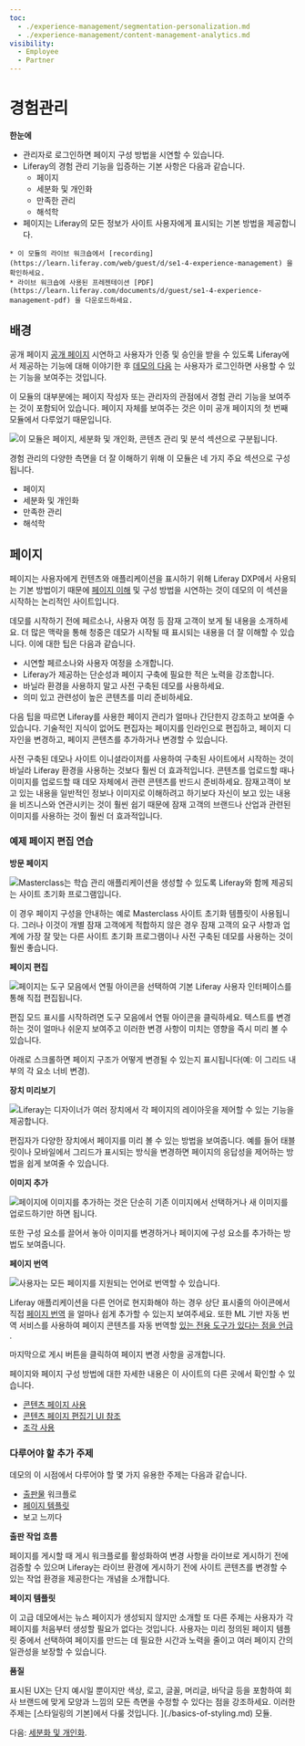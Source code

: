 ```yaml
---
toc:
  - ./experience-management/segmentation-personalization.md
  - ./experience-management/content-management-analytics.md
visibility:
  - Employee
  - Partner
---
```

# 경험관리

**한눈에**

* 관리자로 로그인하면 페이지 구성 방법을 시연할 수 있습니다.
* Liferay의 경험 관리 기능을 입증하는 기본 사항은 다음과 같습니다.
  * 페이지
  * 세분화 및 개인화
  * 만족한 관리
  * 해석학
* 페이지는 Liferay의 모든 정보가 사이트 사용자에게 표시되는 기본 방법을 제공합니다.

```{note}
* 이 모듈의 라이브 워크숍에서 [recording](https://learn.liferay.com/web/guest/d/se1-4-experience-management) 을 확인하세요.
* 라이브 워크숍에 사용된 프레젠테이션 [PDF](https://learn.liferay.com/documents/d/guest/se1-4-experience-management-pdf) 을 다운로드하세요.
```

## 배경

공개 페이지 [공개 페이지](./public-pages-experience.md) 시연하고 사용자가 인증 및 승인을 받을 수 있도록 Liferay에서 제공하는 기능에 대해 이야기한 후 [데모의 다음](./liferay-authentication.md) 는 사용자가 로그인하면 사용할 수 있는 기능을 보여주는 것입니다.

이 모듈의 대부분에는 페이지 작성자 또는 관리자의 관점에서 경험 관리 기능을 보여주는 것이 포함되어 있습니다. 페이지 자체를 보여주는 것은 이미 공개 페이지의 첫 번째 모듈에서 다루었기 때문입니다.

![이 모듈은 페이지, 세분화 및 개인화, 콘텐츠 관리 및 분석 섹션으로 구분됩니다.](./experience-management/images/01.png)

경험 관리의 다양한 측면을 더 잘 이해하기 위해 이 모듈은 네 가지 주요 섹션으로 구성됩니다.

* 페이지
* 세분화 및 개인화
* 만족한 관리
* 해석학

## 페이지

페이지는 사용자에게 컨텐츠와 애플리케이션을 표시하기 위해 Liferay DXP에서 사용되는 기본 방법이기 때문에 [페이지 이해](https://learn.liferay.com/dxp/latest/ko/site-building/creating-pages/understanding-pages/understanding-pages.html) 및 구성 방법을 시연하는 것이 데모의 이 섹션을 시작하는 논리적인 사이트입니다.

데모를 시작하기 전에 페르소나, 사용자 여정 등 잠재 고객이 보게 될 내용을 소개하세요. 더 많은 맥락을 통해 청중은 데모가 시작될 때 표시되는 내용을 더 잘 이해할 수 있습니다. 이에 대한 팁은 다음과 같습니다.

* 시연할 페르소나와 사용자 여정을 소개합니다.
* Liferay가 제공하는 단순성과 페이지 구축에 필요한 적은 노력을 강조합니다.
* 바닐라 환경을 사용하지 말고 사전 구축된 데모를 사용하세요.
* 의미 있고 관련성이 높은 콘텐츠를 미리 준비하세요.

다음 팁을 따르면 Liferay를 사용한 페이지 관리가 얼마나 간단한지 강조하고 보여줄 수 있습니다. 기술적인 지식이 없어도 편집자는 페이지를 인라인으로 편집하고, 페이지 디자인을 변경하고, 페이지 콘텐츠를 추가하거나 변경할 수 있습니다.

사전 구축된 데모나 사이트 이니셜라이저를 사용하여 구축된 사이트에서 시작하는 것이 바닐라 Liferay 환경을 사용하는 것보다 훨씬 더 효과적입니다. 콘텐츠를 업로드할 때나 이미지를 업로드할 때 데모 자체에서 관련 콘텐츠를 반드시 준비하세요. 잠재고객이 보고 있는 내용을 일반적인 정보나 이미지로 이해하려고 하기보다 자신이 보고 있는 내용을 비즈니스와 연관시키는 것이 훨씬 쉽기 때문에 잠재 고객의 브랜드나 산업과 관련된 이미지를 사용하는 것이 훨씬 더 효과적입니다.

### 예제 페이지 편집 연습

**방문 페이지**

![Masterclass는 학습 관리 애플리케이션을 생성할 수 있도록 Liferay와 함께 제공되는 사이트 초기화 프로그램입니다.](./experience-management/images/02.png)

이 경우 페이지 구성을 안내하는 예로 Masterclass 사이트 초기화 템플릿이 사용됩니다. 그러나 이것이 개별 잠재 고객에게 적합하지 않은 경우 잠재 고객의 요구 사항과 업계에 가장 잘 맞는 다른 사이트 초기화 프로그램이나 사전 구축된 데모를 사용하는 것이 훨씬 좋습니다.

**페이지 편집**

![페이지는 도구 모음에서 연필 아이콘을 선택하여 기본 Liferay 사용자 인터페이스를 통해 직접 편집됩니다.](./experience-management/images/03.png)

편집 모드 표시를 시작하려면 도구 모음에서 연필 아이콘을 클릭하세요. 텍스트를 변경하는 것이 얼마나 쉬운지 보여주고 이러한 변경 사항이 미치는 영향을 즉시 미리 볼 수 있습니다.

아래로 스크롤하면 페이지 구조가 어떻게 변경될 수 있는지 표시됩니다(예: 이 그리드 내부의 각 요소 너비 변경).

**장치 미리보기**

![Liferay는 디자이너가 여러 장치에서 각 페이지의 레이아웃을 제어할 수 있는 기능을 제공합니다.](./experience-management/images/04.png)

편집자가 다양한 장치에서 페이지를 미리 볼 수 있는 방법을 보여줍니다. 예를 들어 태블릿이나 모바일에서 그리드가 표시되는 방식을 변경하면 페이지의 응답성을 제어하는 방법을 쉽게 보여줄 수 있습니다.

**이미지 추가**

![페이지에 이미지를 추가하는 것은 단순히 기존 이미지에서 선택하거나 새 이미지를 업로드하기만 하면 됩니다.](./experience-management/images/05.png)

또한 구성 요소를 끌어서 놓아 이미지를 변경하거나 페이지에 구성 요소를 추가하는 방법도 보여줍니다.

**페이지 번역**

![사용자는 모든 페이지를 지원되는 언어로 번역할 수 있습니다.](./experience-management/images/06.png)

Liferay 애플리케이션을 다른 언어로 현지화해야 하는 경우 상단 표시줄의 아이콘에서 직접 [페이지 번역](https://learn.liferay.com/web/guest/w/dxp/content-authoring-and-management/translating-pages-and-content/translating-content-pages) 을 얼마나 쉽게 추가할 수 있는지 보여주세요. 또한 ML 기반 자동 번역 서비스를 사용하여 페이지 콘텐츠를 자동 번역할 [있는 전용 도구가 있다는 점을 언급](https://learn.liferay.com/web/guest/w/dxp/content-authoring-and-management/translating-pages-and-content/using-third-parties-for-translation) .

마지막으로 게시 버튼을 클릭하여 페이지 변경 사항을 공개합니다.

페이지와 페이지 구성 방법에 대한 자세한 내용은 이 사이트의 다른 곳에서 확인할 수 있습니다.

* [콘텐츠 페이지 사용](https://learn.liferay.com/dxp/latest/ko/site-building/creating-pages/using-content-pages.html)
* [콘텐츠 페이지 편집기 UI 참조](https://learn.liferay.com/dxp/latest/ko/site-building/creating-pages/using-content-pages/content-page-editor-ui-reference.html)
* [조각 사용](https://learn.liferay.com/dxp/latest/ko/site-building/creating-pages/page-fragments-and-widgets/using-fragments.html)

### 다루어야 할 추가 주제

데모의 이 시점에서 다루어야 할 몇 가지 유용한 주제는 다음과 같습니다.

* [출판물](https://learn.liferay.com/web/guest/w/dxp/site-building/publishing-tools/publications) 워크플로
* [페이지 템플릿](https://learn.liferay.com/w/dxp/site-building/creating-pages/adding-pages/creating-a-page-template)
* 보고 느끼다

**출판 작업 흐름**

페이지를 게시할 때 게시 워크플로를 활성화하여 변경 사항을 라이브로 게시하기 전에 검증할 수 있으며 Liferay는 라이브 환경에 게시하기 전에 사이트 콘텐츠를 변경할 수 있는 작업 환경을 제공한다는 개념을 소개합니다.

**페이지 템플릿**

이 고급 데모에서는 뉴스 페이지가 생성되지 않지만 소개할 또 다른 주제는 사용자가 각 페이지를 처음부터 생성할 필요가 없다는 것입니다. 사용자는 미리 정의된 페이지 템플릿 중에서 선택하여 페이지를 만드는 데 필요한 시간과 노력을 줄이고 여러 페이지 간의 일관성을 보장할 수 있습니다.

**품질**

표시된 UX는 단지 예시일 뿐이지만 색상, 로고, 글꼴, 머리글, 바닥글 등을 포함하여 회사 브랜드에 맞게 모양과 느낌의 모든 측면을 수정할 수 있다는 점을 강조하세요. 이러한 주제는 [스타일링의 기본]에서 다룰 것입니다. ](./basics-of-styling.md) 모듈.

다음: [세분화 및 개인화](./experience-management/segmentation-personalization.md).
